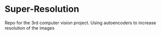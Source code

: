 # Super-Resolution
Repo for the 3rd computer vision project. Using autoencoders to increase resolution of the images
